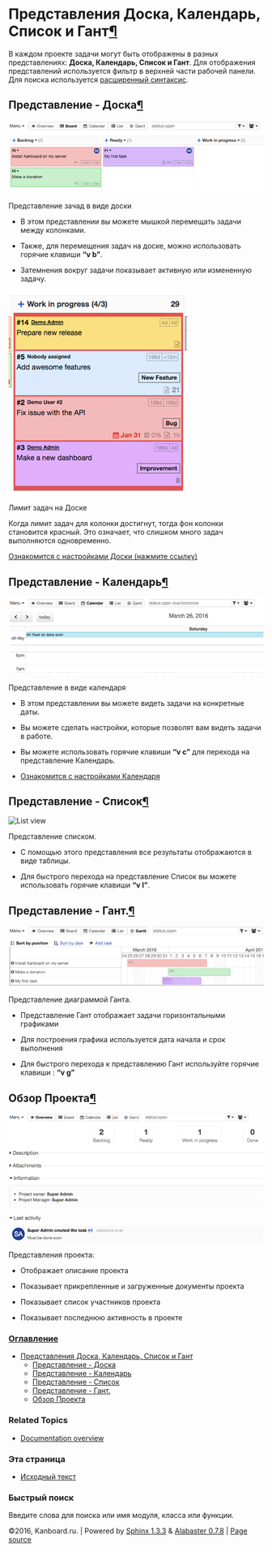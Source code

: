 Представления Доска, Календарь, Список и Гант[¶](#board-calendar-and-list-views "Ссылка на этот заголовок")
===========================================================================================================

В каждом проекте задачи могут быть отображены в разных представлениях:
**Доска, Календарь, Список и Гант**. Для отображения представлений
используется фильтр в верхней части рабочей панели. Для поиска
используется [расширенный синтаксис](search.html).

Представление - Доска[¶](#board-view "Ссылка на этот заголовок")
----------------------------------------------------------------

![Board view](_images/board-view.png)

Представление зачад в виде доски

-   В этом представлении вы можете мышкой перемещать задачи между
    колонками.

-   Также, для перемещения задач на доске, можно использовать горячие
    клавиши **“v b”**.

-   Затемнения вокруг задачи показывает активную или измененную задачу.

![Board Task Limit](_images/board-task-limit.png)

Лимит задач на Доске

Когда лимит задач для колонки достигнут, тогда фон колонки становится
красный. Это означает, что слишком много задач выполняются одновременно.

[Ознакомится с настройками Доски (нажмите
ссылку)](board-configuration.html)

Представление - Календарь[¶](#calendar-view "Ссылка на этот заголовок")
-----------------------------------------------------------------------

![Calendar view](_images/calendar-view.png)

Представление в виде календаря

-   В этом представлении вы можете видеть задачи на конкретные даты.

-   Вы можете сделать настройки, которые позволят вам видеть задачи в
    работе.

-   Вы можете использовать горячие клавиши **“v c”** для перехода на
    представление Календарь.

-   [Ознакомится с настройками Календаря](calendar-configuration.html)

Представление - Список[¶](#list-view "Ссылка на этот заголовок")
----------------------------------------------------------------

![List
view](https://kanboard.net/screenshots/documentation/list-view.png)

Представление списком.

-   С помощью этого представления все результаты отображаются в виде
    таблицы.

-   Для быстрого перехода на представление Список вы можете использовать
    горячие клавиши **“v l”**.

Представление - Гант.[¶](#gantt-view "Ссылка на этот заголовок")
----------------------------------------------------------------

![Gantt view](_images/gantt-view.png)

Представление диаграммой Ганта.

-   Представление Гант отображает задачи горизонтальными графиками

-   Для построения графика используется дата начала и срок выполнения

-   Для быстрого перехода к представлению Гант используйте горячие
    клавиши : **“v g”**

Обзор Проекта[¶](#project-overview "Ссылка на этот заголовок")
--------------------------------------------------------------

![Project overview](_images/project-view.png)

Представления проекта:

-   Отображает описание проекта

-   Показывает прикрепленные и загруженные документы проекта

-   Показывает список участников проекта

-   Показывает последнюю активность в проекте

### [Оглавление](index.html)

-   [Представления Доска, Календарь, Список и Гант](#)
    -   [Представление - Доска](#board-view)
    -   [Представление - Календарь](#calendar-view)
    -   [Представление - Список](#list-view)
    -   [Представление - Гант.](#gantt-view)
    -   [Обзор Проекта](#project-overview)

### Related Topics

-   [Documentation overview](index.html)

### Эта страница

-   [Исходный текст](_sources/project-views.txt)

### Быстрый поиск

Введите слова для поиска или имя модуля, класса или функции.

©2016, Kanboard.ru. | Powered by [Sphinx 1.3.3](http://sphinx-doc.org/)
& [Alabaster 0.7.8](https://github.com/bitprophet/alabaster) | [Page
source](_sources/project-views.txt)
